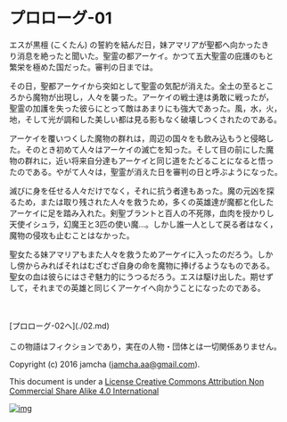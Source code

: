 # プロローグ-01

エスが黒檀 (こくたん) の誓約を結んだ日，妹アマリアが聖都へ向かったき  
り消息を絶ったと聞いた。聖霊の都アーケイ。かつて五大聖霊の庇護のもと  
繁栄を極めた国だった。審判の日までは。  

その日，聖都アーケイから突如として聖霊の気配が消えた。全土の至るとこ  
ろから魔物が出現し，人々を襲った。アーケイの戦士達は勇敢に戦ったが，  
聖霊の加護を失った彼らにとって敵はあまりにも強大であった。風，水，火，  
地，そして光が調和した美しい都は見る影もなく破壊しつくされたのである。  

アーケイを覆いつくした魔物の群れは，周辺の国々をも飲み込もうと侵略し  
た。そのとき初めて人々はアーケイの滅亡を知った。そして目の前にした魔  
物の群れに，近い将来自分達もアーケイと同じ道をたどることになると悟っ  
たのである。やがて人々は，聖霊が消えた日を審判の日と呼ぶようになった。  

滅びに身を任せる人々だけでなく，それに抗う者達もあった。魔の元凶を探  
るため，または取り残された人々を救うため，多くの英雄達が魔都と化した  
アーケイに足を踏み入れた。剣聖ブラントと百人の不死隊，血肉を授かりし  
天使イシュラ，幻魔王と3匹の使い魔…。しかし誰一人として戻る者はなく，  
魔物の侵攻も止むことはなかった。  

聖女たる妹アマリアもまた人々を救うためアーケイに入ったのだろう。しか  
し傍からみればそれはむざむざ自身の命を魔物に捧げるようなものである。  
聖女の血は彼らにはさぞ魅力的にうつるだろう。エスは駆け出した。期せず  
して，それまでの英雄と同じくアーケイへ向かうことになったのである。  

<br>  
<br>  
[プロローグ-02へ](./02.md)  

<br>  
<br>  
この物語はフィクションであり，実在の人物・団体とは一切関係ありません。  

Copyright (c) 2016 jamcha (jamcha.aa@gmail.com).  

This document is under a [License Creative Commons Attribution Non Commercial Share Alike 4.0 International](http://creativecommons.org/licenses/by-nc-sa/4.0/deed)  

[![img](http://i.creativecommons.org/l/by-nc-sa/3.0/80x15.png)](http://creativecommons.org/licenses/by-nc-sa/4.0/deed)